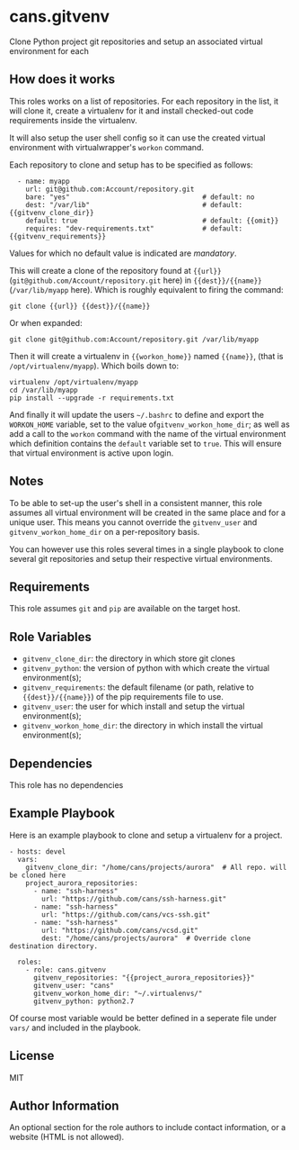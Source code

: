 cans.gitvenv
============

Clone Python project git repositories and setup an associated virtual environment for each


## How does it works

This roles works on a list of repositories. For each repository in the list,
it will clone it, create a virtualenv for it and install checked-out code
requirements inside the virtualenv.

It will also setup the user shell config so it can use the created virtual
environment with virtualwrapper's `workon` command.

Each repository to clone and setup has to be specified as follows:

      - name: myapp
        url: git@github.com:Account/repository.git
        bare: "yes"                                 # default: no
        dest: "/var/lib"                            # default: {{gitvenv_clone_dir}}
        default: true                               # default: {{omit}}
        requires: "dev-requirements.txt"            # default: {{gitvenv_requirements}}

Values for which no default value is indicated are *mandatory*.

This will create a clone of the repository found at `{{url}}`
(`git@github.com/Account/repository.git` here) in `{{dest}}/{{name}}`
(`/var/lib/myapp` here). Which is roughly equivalent to firing the
command:

    git clone {{url}} {{dest}}/{{name}}

Or when expanded:

    git clone git@github.com:Account/repository.git /var/lib/myapp

Then it will create a virtualenv in `{{workon_home}}` named `{{name}}`,
(that is `/opt/virtualenv/myapp`). Which boils down to:

    virtualenv /opt/virtualenv/myapp
    cd /var/lib/myapp
    pip install --upgrade -r requirements.txt
    

And finally it will update the users `~/.bashrc` to define and export
the `WORKON_HOME` variable, set to the value of`gitvenv_workon_home_dir`;
as well as add a call to the `workon` command with the name of the
virtual environment which definition contains the `default` variable
set to `true`. This will ensure that virtual environment is active upon
login.


## Notes

To be able to set-up the user's shell in a consistent manner, this role
assumes all virtual environment will be created in the same place and
for a unique user. This means you cannot override the `gitvenv_user`
and `gitvenv_workon_home_dir` on a per-repository basis.

You can however use this roles several times in a single playbook to
clone several git repositories and setup their respective virtual
environments.


Requirements
------------

This role assumes `git` and `pip` are available on the target host.


Role Variables
--------------

- `gitvenv_clone_dir`: the directory in which store git clones
- `gitvenv_python`: the version of python with which create the virtual
  environment(s);
- `gitvenv_requirements`: the default filename (or path, relative to
  `{{dest}}/{{name}}`) of the pip requirements file to use.
- `gitvenv_user`: the user for which install and setup the virtual
  environment(s);
- `gitvenv_workon_home_dir`: the directory in which install the virtual
  environment(s);


Dependencies
------------

This role has no dependencies


Example Playbook
----------------

Here is an example playbook to clone and setup a virtualenv for a project.

    - hosts: devel
      vars:
        gitvenv_clone_dir: "/home/cans/projects/aurora"  # All repo. will be cloned here
        project_aurora_repositories:
          - name: "ssh-harness"
            url: "https://github.com/cans/ssh-harness.git"
          - name: "ssh-harness"
            url: "https://github.com/cans/vcs-ssh.git"
          - name: "ssh-harness"
            url: "https://github.com/cans/vcsd.git"
            dest: "/home/cans/projects/aurora"  # Override clone destination directory.

      roles:
        - role: cans.gitvenv
          gitvenv_repositories: "{{project_aurora_repositories}}"
          gitvenv_user: "cans"
          gitvenv_workon_home_dir: "~/.virtualenvs/"
          gitvenv_python: python2.7

Of course most variable would be better defined in a seperate file under `vars/` and
included in the playbook.

License
-------

MIT

Author Information
------------------

An optional section for the role authors to include contact information, or a website (HTML is not allowed).
